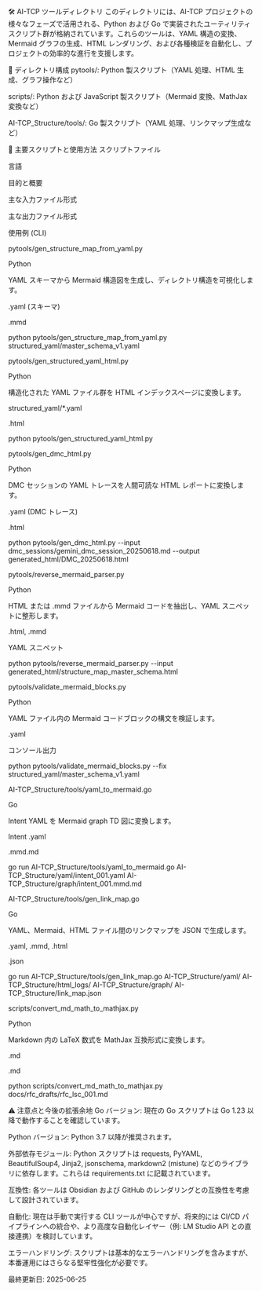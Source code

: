 🛠️ AI-TCP ツールディレクトリ
このディレクトリには、AI-TCP プロジェクトの様々なフェーズで活用される、Python および Go で実装されたユーティリティスクリプト群が格納されています。これらのツールは、YAML 構造の変換、Mermaid グラフの生成、HTML レンダリング、および各種検証を自動化し、プロジェクトの効率的な進行を支援します。

📁 ディレクトリ構成
pytools/: Python 製スクリプト（YAML 処理、HTML 生成、グラフ操作など）

scripts/: Python および JavaScript 製スクリプト（Mermaid 変換、MathJax 変換など）

AI-TCP_Structure/tools/: Go 製スクリプト（YAML 処理、リンクマップ生成など）

📌 主要スクリプトと使用方法
スクリプトファイル

言語

目的と概要

主な入力ファイル形式

主な出力ファイル形式

使用例 (CLI)

pytools/gen_structure_map_from_yaml.py

Python

YAML スキーマから Mermaid 構造図を生成し、ディレクトリ構造を可視化します。

.yaml (スキーマ)

.mmd

python pytools/gen_structure_map_from_yaml.py structured_yaml/master_schema_v1.yaml

pytools/gen_structured_yaml_html.py

Python

構造化された YAML ファイル群を HTML インデックスページに変換します。

structured_yaml/*.yaml

.html

python pytools/gen_structured_yaml_html.py

pytools/gen_dmc_html.py

Python

DMC セッションの YAML トレースを人間可読な HTML レポートに変換します。

.yaml (DMC トレース)

.html

python pytools/gen_dmc_html.py --input dmc_sessions/gemini_dmc_session_20250618.md --output generated_html/DMC_20250618.html

pytools/reverse_mermaid_parser.py

Python

HTML または .mmd ファイルから Mermaid コードを抽出し、YAML スニペットに整形します。

.html, .mmd

YAML スニペット

python pytools/reverse_mermaid_parser.py --input generated_html/structure_map_master_schema.html

pytools/validate_mermaid_blocks.py

Python

YAML ファイル内の Mermaid コードブロックの構文を検証します。

.yaml

コンソール出力

python pytools/validate_mermaid_blocks.py --fix structured_yaml/master_schema_v1.yaml

AI-TCP_Structure/tools/yaml_to_mermaid.go

Go

Intent YAML を Mermaid graph TD 図に変換します。

Intent .yaml

.mmd.md

go run AI-TCP_Structure/tools/yaml_to_mermaid.go AI-TCP_Structure/yaml/intent_001.yaml AI-TCP_Structure/graph/intent_001.mmd.md

AI-TCP_Structure/tools/gen_link_map.go

Go

YAML、Mermaid、HTML ファイル間のリンクマップを JSON で生成します。

.yaml, .mmd, .html

.json

go run AI-TCP_Structure/tools/gen_link_map.go AI-TCP_Structure/yaml/ AI-TCP_Structure/html_logs/ AI-TCP_Structure/graph/ AI-TCP_Structure/link_map.json

scripts/convert_md_math_to_mathjax.py

Python

Markdown 内の LaTeX 数式を MathJax 互換形式に変換します。

.md

.md

python scripts/convert_md_math_to_mathjax.py docs/rfc_drafts/rfc_lsc_001.md

⚠️ 注意点と今後の拡張余地
Go バージョン: 現在の Go スクリプトは Go 1.23 以降で動作することを確認しています。

Python バージョン: Python 3.7 以降が推奨されます。

外部依存モジュール: Python スクリプトは requests, PyYAML, BeautifulSoup4, Jinja2, jsonschema, markdown2 (mistune) などのライブラリに依存します。これらは requirements.txt に記載されています。

互換性: 各ツールは Obsidian および GitHub のレンダリングとの互換性を考慮して設計されています。

自動化: 現在は手動で実行する CLI ツールが中心ですが、将来的には CI/CD パイプラインへの統合や、より高度な自動化レイヤー（例: LM Studio API との直接連携）を検討しています。

エラーハンドリング: スクリプトは基本的なエラーハンドリングを含みますが、本番運用にはさらなる堅牢性強化が必要です。

最終更新日: 2025-06-25